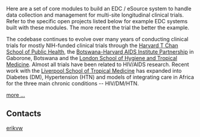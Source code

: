 Here are a set of core modules to build an EDC / eSource system to handle data collection and management for multi-site longitudinal clinical trials. Refer to the specific open projects listed below for example EDC systems built with these modules. The more recent the trial the better the example.

The codebase continues to evolve over many years of conducting clinical trials for mostly NIH-funded clinical trials through the [Harvard T Chan School of Public Health](https://aids.harvard.edu), the [Botswana-Harvard AIDS Institute Partnership](https://aids.harvard.edu/research/bhp) in Gaborone, Botswana and the [London School of Hygiene and Tropical Medicine](https://lshtm.ac.uk). Almost all trials have been related to HIV/AIDS research. Recent work with the [Liverpool School of Tropical Medicine](https://lstm.ac.uk) has expanded into Diabetes (DM), Hypertension (HTN) and models of integrating care in Africa for the three main chronic conditions -- HIV/DM/HTN.

[more ...](https://github.com/clinicedc/edc/blob/main/README.rst)

Contacts
--------

[erikvw](https://github.com/erikvw)
